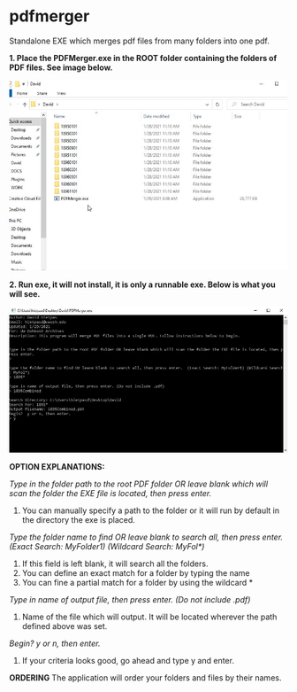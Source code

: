 # pdfmerger
Standalone EXE which merges pdf files from many folders into one pdf.


**1. Place the PDFMerger.exe in the ROOT folder containing the folders of PDF files.  See image below.**

![alt text](https://github.com/polklibrary/pdfmerger/blob/main/doc/step1.jpg?raw=true)

**2. Run exe, it will not install, it is only a runnable exe.  Below is what you will see.**

![alt text](https://github.com/polklibrary/pdfmerger/blob/main/doc/step2.jpg?raw=true)

**OPTION EXPLANATIONS:**

*Type in the folder path to the root PDF folder OR leave blank which will scan the folder the EXE file is located, then press enter.*
1. You can manually specify a path to the folder or it will run by default in the directory the exe is placed.

*Type the folder name to find OR leave blank to search all, then press enter.  (Exact Search: MyFolder1) (Wildcard Search: MyFol\*)*
1. If this field is left blank, it will search all the folders.
2. You can define an exact match for a folder by typing the name
3. You can fine a partial  match for a folder by using the wildcard \*

*Type in name of output file, then press enter. (Do not include .pdf)*
1. Name of the file which will output.  It will be located wherever the path defined above was set.

*Begin?  y or n, then enter.*
1. If your criteria looks good, go ahead and type y and enter.

**ORDERING**
The application will order your folders and files by their names.


